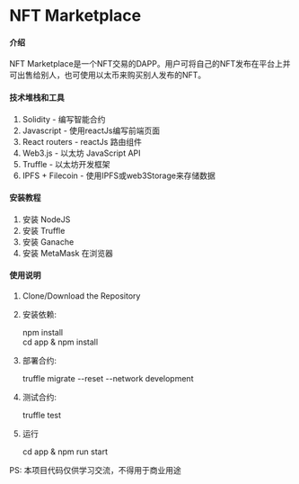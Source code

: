 # NFT Marketplace

#### 介绍

NFT Marketplace是一个NFT交易的DAPP。用户可将自己的NFT发布在平台上并可出售给别人，也可使用以太币来购买别人发布的NFT。

#### 技术堆栈和工具

1. Solidity - 编写智能合约
2. Javascript - 使用reactJs编写前端页面
3. React routers - reactJs 路由组件
4. Web3.js - 以太坊 JavaScript API
5. Truffle - 以太坊开发框架
6. IPFS + Filecoin - 使用IPFS或web3Storage来存储数据


#### 安装教程

1. 安装 NodeJS
2. 安装 Truffle
3. 安装 Ganache
4. 安装 MetaMask 在浏览器

#### 使用说明

1. Clone/Download the Repository

2. 安装依赖: 

	npm install  
	cd app & npm install

3. 部署合约: 
	
	truffle migrate --reset --network development

4. 测试合约:
	
	truffle test

5. 运行
	
	cd app & npm run start


PS: 本项目代码仅供学习交流，不得用于商业用途
